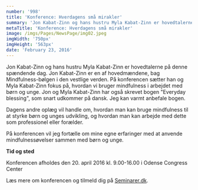 ```yaml
---
number: '998'
title: 'Konference: Hverdagens små mirakler'
summary: 'Jon Kabat-Zinn og hans hustru Myla Kabat-Zinn er hovedtalerne på denne spændende dag.'
metaTitle: 'Konference: Hverdagens små mirakler'
image: /imgs/Pages/NewsPage/img02.jpeg
imgWidth: '750px'
imgHeight: '563px'
date: 'February 23, 2016'
---
```

Jon Kabat-Zinn og hans hustru Myla Kabat-Zinn er hovedtalerne på denne spændende dag. Jon Kabat-Zinn er en af hovedmændene, bag Mindfulness-bølgen i den vestlige verden. På konferencen sætter han og Myla Kabat-Zinn fokus på, hvordan vi bruger mindfulness i arbejdet med børn og unge. Jon og Myla Kabat-Zinn har også skrevet bogen "Everyday blessing", som snart udkommer på dansk. Jeg kan varmt anbefale bogen.

Dagens andre oplæg vil handle om, hvordan man kan bruge mindfulness til at styrke børn og unges udvikling, og hvordan man kan arbejde med dette som professionel eller forælder.

På konferencen vil jeg fortælle om mine egne erfaringer med at anvende mindfulnessøvelser sammen med børn og unge.

**Tid og sted**

Konferencen afholdes den 20. april 2016 kl. 9.00-16.00 i Odense Congress Center

Læs mere om konferencen og tilmeld dig på [Seminarer.dk](http://seminarer.dk/arrangementer/jon-kabat-zinn-og-myla-kabat-zinn/).